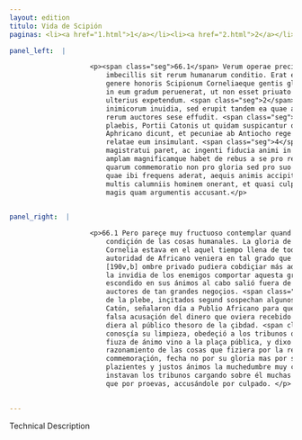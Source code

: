 ```yaml
---
layout: edition
titulo: Vida de Scipión
paginas: <li><a href="1.html">1</a></li><li><a href="2.html">2</a></li><li><a href="3.html">3</a></li><li><a href="4.html">4</a></li><li><a href="5.html">5</a></li><li><a href="6.html">6</a></li><li><a href="7.html">7</a></li><li><a href="8.html">8</a></li><li><a href="9.html">9</a></li><li><a href="10.html">10</a></li><li><a href="11.html">11</a></li><li><a href="12.html">12</a></li><li><a href="13.html">13</a></li><li><a href="14.html">14</a></li><li><a href="15.html">15</a></li><li><a href="16.html">16</a></li><li><a href="17.html">17</a></li><li><a href="18.html">18</a></li><li><a href="19.html">19</a></li><li><a href="20.html">20</a></li><li><a href="21.html">21</a></li><li><a href="22.html">22</a></li><li><a href="23.html">23</a></li><li><a href="24.html">24</a></li><li><a href="25.html">25</a></li><li><a href="26.html">26</a></li><li><a href="27.html">27</a></li><li><a href="28.html">28</a></li><li><a href="29.html">29</a></li><li><a href="30.html">30</a></li><li><a href="31.html">31</a></li><li><a href="32.html">32</a></li><li><a href="33.html">33</a></li><li><a href="34.html">34</a></li><li><a href="35.html">35</a></li><li><a href="36.html">36</a></li><li><a href="37.html">37</a></li><li><a href="38.html">38</a></li><li><a href="39.html">39</a></li><li><a href="40.html">40</a></li><li><a href="41.html">41</a></li><li><a href="42.html">42</a></li><li><a href="43.html">43</a></li><li><a href="44.html">44</a></li><li><a href="45.html">45</a></li><li><a href="46.html">46</a></li><li><a href="47.html">47</a></li><li><a href="48.html">48</a></li><li><a href="49.html">49</a></li><li><a href="50.html">50</a></li><li><a href="51.html">51</a></li><li><a href="52.html">52</a></li><li><a href="53.html">53</a></li><li><a href="54.html">54</a></li><li><a href="55.html">55</a></li><li><a href="56.html">56</a></li><li><a href="57.html">57</a></li><li><a href="58.html">58</a></li><li><a href="59.html">59</a></li><li><a href="60.html">60</a></li><li><a href="61.html">61</a></li><li><a href="62.html">62</a></li><li><a href="63.html">63</a></li><li><a href="64.html">64</a></li><li><a href="65.html">65</a></li><li><a href="66.html">66</a></li><li><a href="67.html">67</a></li><li><a href="68.html">68</a></li><li><a href="69.html">69</a></li><li><a href="70.html">70</a></li><li><a href="71.html">71</a></li><li><a href="72.html">72</a></li><li><a href="73.html">73</a></li><li><a href="74.html">74</a></li>

panel_left:  |

                    <p><span class="seg">66.1</span> Verum operae precium est contemplari quam uaria et quam
                        imbecillis sit rerum humanarum conditio. Erat ea tempestate cumulata omni
                        genere honoris Scipionum Corneliaeque gentis gloria, et Aphricani auctoritas
                        in eum gradum peruenerat, ut non esset priuato uiro in libera ciuitate
                        ulterius expetendum. <span class="seg">2</span> Hanc magnitudinem sustinere non potuit
                        inimicorum inuidia, sed erupit tandem ea quae animis latebat, et in tantarum
                        rerum auctores sese effudit. <span class="seg">3</span> Nam duo Quinti Petilii, tribuni
                        plaebis, Portii Catonis ut quidam suspicantur opera concitati, diem Publio
                        Aphricano dicunt, et pecuniae ab Antiocho rege acceptae et non in publicum
                        relatae eum insimulant. <span class="seg">4</span> Is suae probitatis conscius uocanti
                        magistratui paret, ac ingenti fiducia animi in forum progressus orationem
                        amplam magnificamque habet de rebus a se pro republica gestis, <span class="seg">5</span>
                        quarum commemoratio non pro gloria sed pro suo periculo habita a multitudine
                        quae ibi frequens aderat, aequis animis accipitur. Instant tamen tribuni,
                        multis calumniis hominem onerant, et quasi culpae obnoxium suspitionibus
                        magis quam argumentis accusant.</p>
                

panel_right:  |

                    <p>66.1 Pero pareçe muy fructuoso contemplar quand variable y quand flaca sea la
                        condiçión de las cosas humanales. La gloria de los Scipiones y gente
                        Cornelia estava en el aquel tiempo llena de todo linaje de honra, y la
                        autoridad de Africano veniera en tal grado que en çibdad libre ningund
                        [190v,b] ombre privado pudiera cobdiçiar más adelante. <span class="seg">2</span> No pudo
                        la invidia de los enemigos comportar aquesta grandeza, mas lo que estava
                        escondido en sus ánimos al cabo salió fuera de golpe, y cundió fasta fallar
                        auctores de tan grandes negoçios. <span class="seg">3</span> Ca los dos Petilio, tribunos
                        de la plebe, inçitados segund sospechan algunos por instigaçión de Porcio
                        Catón, señalaron día a Publio Africano para que veniesse respondiendo a la
                        falsa acusaçión del dinero que oviera recebido del rey Anthíoco y no lo
                        diera al público thesoro de la çibdad. <span class="seg">4</span> Scipión, que bien
                        conosçía su limpieza, obedeçió a los tribunos que le llamavan y con grand
                        fiuza de ánimo vino a la plaça pública, y dixo ende largo y magnífico
                        razonamiento de las cosas que fiziera por la república. <span class="seg">5</span> La qual
                        commemoraçión, fecha no por su gloria mas por su peligro, recibió con
                        plazientes y justos ánimos la muchedumbre muy crescida que ende estava, más
                        instavan los tribunos cargando sobre él muchas calumnias y más por sospechas
                        que por proevas, accusándole por culpado. </p>
                

---
```


Technical Description 